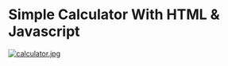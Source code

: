# Simple Calculator With HTML &amp; Javascript

[![calculator.jpg](https://i.postimg.cc/gJ4gcW7v/calculator.jpg)](https://postimg.cc/622rzDt3)
